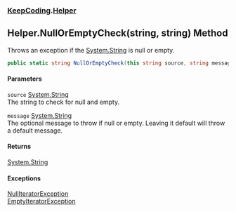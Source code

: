 ### [KeepCoding](KeepCoding.md 'KeepCoding').[Helper](KeepCoding_Helper.md 'KeepCoding.Helper')
## Helper.NullOrEmptyCheck(string, string) Method
Throws an exception if the [System.String](https://docs.microsoft.com/en-us/dotnet/api/System.String 'System.String') is null or empty.  
```csharp
public static string NullOrEmptyCheck(this string source, string message=null);
```
#### Parameters
<a name='KeepCoding_Helper_NullOrEmptyCheck(string_string)_source'></a>
`source` [System.String](https://docs.microsoft.com/en-us/dotnet/api/System.String 'System.String')  
The string to check for null and empty.
  
<a name='KeepCoding_Helper_NullOrEmptyCheck(string_string)_message'></a>
`message` [System.String](https://docs.microsoft.com/en-us/dotnet/api/System.String 'System.String')  
The optional message to throw if null or empty. Leaving it default will throw a default message.
  
#### Returns
[System.String](https://docs.microsoft.com/en-us/dotnet/api/System.String 'System.String')  
#### Exceptions
[NullIteratorException](KeepCoding_NullIteratorException.md 'KeepCoding.NullIteratorException')  
[EmptyIteratorException](KeepCoding_EmptyIteratorException.md 'KeepCoding.EmptyIteratorException')  
